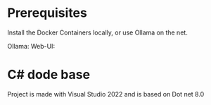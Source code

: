 # Prerequisites
Install the Docker Containers locally,  or use Ollama on the net.

Ollama:
Web-UI:


# C# dode base
Project is made with Visual Studio 2022 and is based on Dot net 8.0

